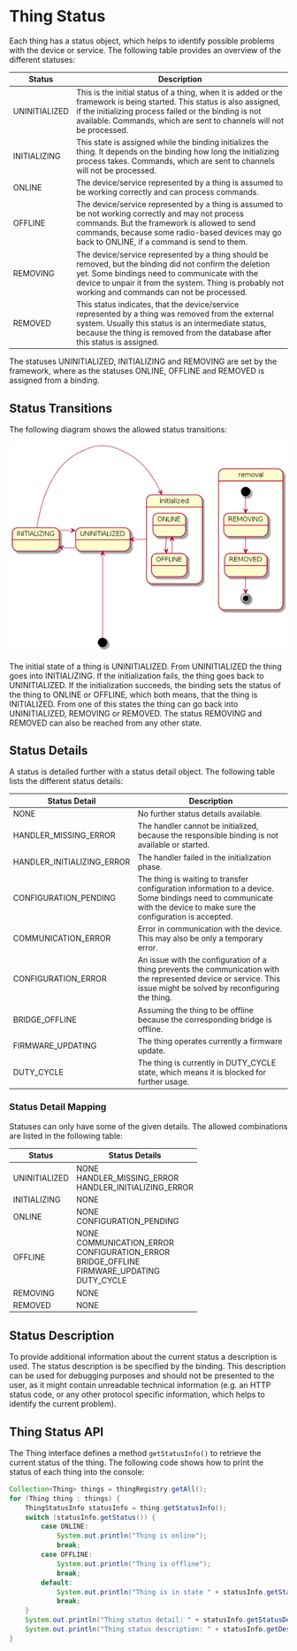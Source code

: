 # Thing Status

Each thing has a status object, which helps to identify possible problems with the device or service. The following table provides an overview of the different statuses:

| Status        | Description |
|---------------|-------------|
| UNINITIALIZED | This is the initial status of a thing, when it is added or the framework is being started. This status is also assigned, if the initializing process failed or the binding is not available. Commands, which are sent to channels will not be processed.
| INITIALIZING  | This state is assigned while the binding initializes the thing. It depends on the binding how long the initializing process takes. Commands, which are sent to channels will not be processed.
| ONLINE        | The device/service represented by a thing is assumed to be working correctly and can process commands.
| OFFLINE       | The device/service represented by a thing is assumed to be not working correctly and may not process commands. But the framework is allowed to send commands, because some radio-based devices may go back to ONLINE, if a command is send to them. 
| REMOVING      | The device/service represented by a thing should be removed, but the binding did not confirm the deletion yet. Some bindings need to communicate with the device to unpair it from the system. Thing is probably not working and commands can not be processed.
| REMOVED       | This status indicates, that the device/service represented by a thing was removed from the external system. Usually this status is an intermediate status, because the thing is removed from the database after this status is assigned.

The statuses UNINITIALIZED, INITIALIZING and REMOVING are set by the framework, where as the statuses ONLINE, OFFLINE and REMOVED is assigned from a binding.

## Status Transitions

The following diagram shows the allowed status transitions:

![Status Transitions](status_transitions.png)

The initial state of a thing is UNINITIALIZED. From UNINITIALIZED the thing goes into INITIALIZING. If the initialization fails, the thing goes back to UNINITIALIZED. If the initialization succeeds, the binding sets the status of the thing to ONLINE or OFFLINE, which both means, that the thing is INITIALIZED. From one of this states the thing can go back into UNINITIALIZED, REMOVING or REMOVED. The status REMOVING and REMOVED can also be reached from any other state. 

## Status Details

A status is detailed further with a status detail object. The following table lists the different status details:

| Status Detail              | Description | 
|----------------------------|-------------| 
| NONE                       | No further status details available. |
| HANDLER_MISSING_ERROR      | The handler cannot be initialized, because the responsible binding is not available or started. | 
| HANDLER_INITIALIZING_ERROR | The handler failed in the initialization phase. |
| CONFIGURATION_PENDING      | The thing is waiting to transfer configuration information to a device. Some bindings need to communicate with the device to make sure the configuration is accepted. | 
| COMMUNICATION_ERROR        | Error in communication with the device. This may also be only a temporary error. |
| CONFIGURATION_ERROR        | An issue with the configuration of a thing prevents the communication with the represented device or service. This issue might be solved by reconfiguring the thing. | 
| BRIDGE_OFFLINE             | Assuming the thing to be offline because the corresponding bridge is offline. | 
| FIRMWARE_UPDATING          | The thing operates currently a firmware update. | 
| DUTY_CYCLE                 | The thing is currently in DUTY_CYCLE state, which means it is blocked for further usage. | 

### Status Detail Mapping

Statuses can only have some of the given details. The allowed combinations are listed in the following table:

| Status        | Status Details |
|---------------|----------------|
| UNINITIALIZED | NONE<br>HANDLER_MISSING_ERROR<br>HANDLER_INITIALIZING_ERROR |
| INITIALIZING  | NONE |
| ONLINE        | NONE<br>CONFIGURATION_PENDING | 
| OFFLINE       | NONE<br>COMMUNICATION_ERROR<br>CONFIGURATION_ERROR<br>BRIDGE_OFFLINE<br>FIRMWARE_UPDATING<br>DUTY_CYCLE | 
| REMOVING      | NONE | 
| REMOVED       | NONE | 

## Status Description 

To provide additional information about the current status a description is used. The status description is be specified by the binding. This description can be used for debugging purposes and should not be presented to the user, as it might contain unreadable technical information (e.g. an HTTP status code, or any other protocol specific information, which helps to identify the current problem).

## Thing Status API

The Thing interface defines a method `getStatusInfo()` to retrieve the current status of the thing. The following code shows how to print the status of each thing into the console:

```java
Collection<Thing> things = thingRegistry.getAll();
for (Thing thing : things) {
    ThingStatusInfo statusInfo = thing.getStatusInfo();
    switch (statusInfo.getStatus()) {
        case ONLINE:
            System.out.println("Thing is online");
            break;
        case OFFLINE:
            System.out.println("Thing is offline");
            break;
        default:
            System.out.println("Thing is in state " + statusInfo.getStatus());
            break;
    }
    System.out.println("Thing status detail: " + statusInfo.getStatusDetail());
    System.out.println("Thing status description: " + statusInfo.getDescription());
}
```
